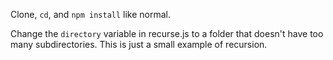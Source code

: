 Clone, `cd`, and `npm install` like normal.

Change the `directory` variable in recurse.js to a folder that doesn't have too
many subdirectories.  This is just a small example of recursion.